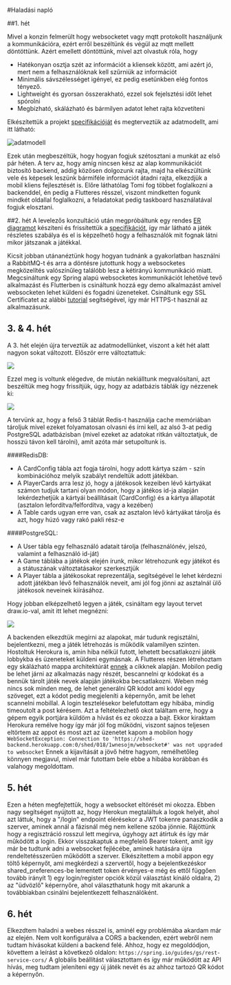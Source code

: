 #Haladási napló

##1. hét

Mivel a konzin felmerült hogy websocketet vagy mqtt protokollt használjunk a kommunikációra, ezért erről beszéltünk és végül az mqtt mellett döntöttünk.
Azért emellett döntöttünk, mivel azt olvastuk róla, hogy 
- Hatékonyan osztja szét az információt a kliensek között, ami azért jó, mert nem a felhasználóknak kell szűrniük az információt
- Minimális sávszélességet igényel, ez pedig esetünkben elég fontos tényező.
- Lightweight és gyorsan összerakható, ezzel sok fejelsztési időt lehet spórolni
- Megbízható, skálázható és bármilyen adatot lehet rajta közvetíteni

Elkészítettük a projekt [specifikációját](https://github.com/pintertamas/shed-backend/blob/master/docs/specifikacio.pdf) és megterveztük az adatmodellt, ami itt látható:

![adatmodell](https://github.com/pintertamas/shed-backend/blob/master/docs/data_model_1.png?raw=true)

Ezek után megbeszéltük, hogy hogyan fogjuk szétosztani a munkát az első pár héten.
A terv az, hogy amíg nincsen kész az alap kommunikációt biztosító backend, addig közösen dolgozunk rajta, majd ha elkészültünk vele és képesek leszünk bármiféle információt átadni rajta, elkezdjük a mobil kliens fejlesztését is.
Előre láthatólag Tomi fog többet foglalkozni a backenddel, én pedig a Flutteres résszel, viszont mindketten fogunk mindkét oldallal foglalkozni, a feladatokat pedig taskboard használatával fogjuk elosztani.


##2. hét
A levelezős konzultáció után megpróbáltunk egy rendes [ER diagramot](https://github.com/pintertamas/shed-backend/blob/master/docs/data_model_2.png?raw=true) készíteni és frissítettük a [specifikációt](https://github.com/pintertamas/shed-backend/blob/master/docs/specifikacio2.pdf), így már látható a játék részletes szabálya és el is képzelhető hogy a felhasználók mit fognak látni mikor játszanak a játékkal.

Kicsit jobban utánanéztünk hogy hogyan tudnánk a gyakorlatban használni a RabbitMQ-t és arra a döntésre jutottunk hogy a websocketes megközelítés valószínűleg találóbb lesz a kétirányú kommunikáció miatt.
Megcsináltunk egy Spring alapú websocketes kommunikációt lehetővé tevő alkalmazást és Flutterben is csináltunk hozzá egy demo alkalmazást amivel websocketen lehet küldeni és fogadni üzeneteket.
Csináltunk egy SSL Certificatet az alábbi [tutorial](https://www.thomasvitale.com/https-spring-boot-ssl-certificate/) segítségével, így már HTTPS-t használ az alkalmazásunk.

## 3. & 4. hét
A 3. hét elején újra terveztük az adatmodellünket, viszont a két hét alatt nagyon sokat változott.
Először erre változtattuk:

![](https://github.com/pintertamas/shed-backend/blob/master/docs/data_model_3.png?raw=true)

Ezzel meg is voltunk elégedve, de miután nekiálltunk megvalósítani, azt beszéltük meg hogy frissítjük, úgy, hogy az adatbázis táblák így nézzenek ki:

![](https://github.com/pintertamas/shed-backend/blob/master/docs/db_plan.png?raw=true)

A tervünk az, hogy a felső 3 táblát Redis-t használja cache memóriában tároljuk mivel ezeket folyamatosan olvasni és írni kell,
az alsó 3-at pedig PostgreSQL adatbázisban (mivel ezeket az adatokat ritkán változtatjuk, de hosszú távon kell tárolni), amit azóta már setupoltunk is.

####RedisDB:
- A CardConfig tábla azt fogja tárolni, hogy adott kártya szám - szín kombinációhoz melyik szabályt rendeltük adott játékban.
- A PlayerCards arra lesz jó, hogy a játékosok kezeiben lévő kártyákat számon tudjuk tartani olyan módon, hogy a játékos id-ja alapján lekérdezhetjük a kártyái beállításait (CardConfig) és a kártya állapotát (asztalon lefordítva/felfordítva, vagy a kezében)
- A Table cards ugyan erre van, csak az asztalon lévő kártyákat tárolja és azt, hogy húzó vagy rakó pakli rész-e

####PostgreSQL:
- A User tábla egy felhasználó adatait tárolja (felhasználónév, jelszó, valamint a felhasználó id-ját)
- A Game táblába a játékok elején írunk, mikor létrehozunk egy játékot és a státuszának változtatásakor szerkesztjük
- A Player tábla a játékosokat reprezentálja, segítségével le lehet kérdezni adott játékban lévő felhasználók neveit, ami jól fog jönni az asztalnál ülő játékosok neveinek kiírásához.

Hogy jobban elképzelhető legyen a játék, csináltam egy layout tervet draw.io-val, amit itt lehet megnézni:

![](https://github.com/pintertamas/shed-backend/blob/master/docs/mockup.png?raw=true)

A backenden elkezdtük megírni az alapokat, már tudunk regisztálni, bejelentkezni, meg a játék létrehozás is működik valamilyen szinten.
Hostoltuk Herokura is, amin hiba nélkül futott, lehetett becsatlakozni játék lobbykba és üzeneteket küldeni egymásnak.
A Flutteres részen létrehoztam egy skálázható mappa architektúrát [ennek](https://medium.com/flutter-community/scalable-folder-structure-for-flutter-applications-183746bdc320) a cikknek alapján.
Mobilon pedig be lehet járni az alkalmazás nagy részét, bescannelni qr kódokat és a bennük tárolt játék nevek alapján játékokba becsatlakozni.
Weben még nincs sok minden meg, de lehet generálni QR kódot ami kódol egy szöveget, ezt a kódot pedig megjeleníti a képernyőn, amit be lehet scannelni mobillal.
A login tesztelésekor belefutottam egy hibába, mindig timeoutolt a post kérésem. Azt a feltételezhető okot találtam erre, hogy a gépem egyik portjára küldöm a hívást és ez okozza a bajt.
Ekkor kiraktam Herokura remélve hogy így már jól fog működni, viszont sajnos teljesen eltörtem az appot és most azt az üzenetet kapom a mobilon hogy ```WebSocketException: Connection to 'https://shed-backend.herokuapp.com:0/shed/018/1wnesojm/websocket#' was not upgraded to websocket```
Ennek a kijavítását a jövő hétre hagyom, remélhetőleg könnyen megjavul, mivel már futottam bele ebbe a hibába korábban és valahogy megoldottam.

## 5. hét
Ezen a héten megfejtettük, hogy a websocket eltörését mi okozza.
Ebben nagy segítséget nyújtott az, hogy Herokun megtaláltuk a logok helyét, ahol azt láttuk, hogy a "/login" endpoint elérésekor a JWT tokenre panaszkodik a szerver, aminek annál a fázisnál még nem kellene szóba jönnie.
Rájöttünk hogy a regisztráció rosszul lett megírva, úgyhogy azt átírtuk és így már működött a login. Ekkor visszakaptuk a megfelelő Bearer tokent, amit így már be tudtunk adni a websocket fejlécébe, aminek hatására újra rendeltetésszerűen működött a szerver.
Elkészítettem a mobil appon egy töltő képernyőt, ami megkérdezi a szervertől, hogy a bejelentkezéskor shared_preferences-be lementett token érvényes-e még és ettől függően tovább irányít 1) egy login/register opciók közül választást kínáló oldalra, 2) az "üdvözlő" képernyőre, ahol választhatunk hogy mit akarunk a továbbiakban csinálni bejelentkezett felhasználóként.

## 6. hét
Elkezdtem haladni a webes résszel is, aminél egy problémába akardam már az elején. Nem volt konfigurálva a CORS a backenden, ezért webről nem tudtam hívásokat küldeni a backend felé.
Ahhoz, hogy ez megoldódjon, követtem a leírást a következő oldalon:
```https://spring.io/guides/gs/rest-service-cors/```
A globális beállítást választottam és így már működött az API hívás, meg tudtam jeleníteni egy új játék nevét és az ahhoz tartozó QR kódot a képernyőn.


